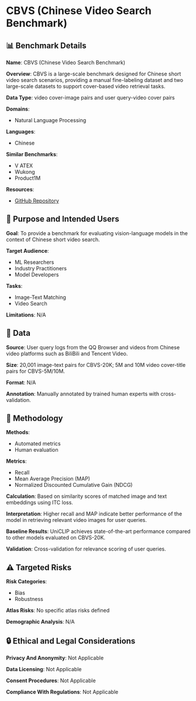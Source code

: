 # CBVS (Chinese Video Search Benchmark)

## 📊 Benchmark Details

**Name**: CBVS (Chinese Video Search Benchmark)

**Overview**: CBVS is a large-scale benchmark designed for Chinese short video search scenarios, providing a manual fine-labeling dataset and two large-scale datasets to support cover-based video retrieval tasks.

**Data Type**: video cover-image pairs and user query-video cover pairs

**Domains**:
- Natural Language Processing

**Languages**:
- Chinese

**Similar Benchmarks**:
- V ATEX
- Wukong
- Product1M

**Resources**:
- [GitHub Repository](https://github.com/QQBrowserVideoSearch/CBVS-UniCLIP)

## 🎯 Purpose and Intended Users

**Goal**: To provide a benchmark for evaluating vision-language models in the context of Chinese short video search.

**Target Audience**:
- ML Researchers
- Industry Practitioners
- Model Developers

**Tasks**:
- Image-Text Matching
- Video Search

**Limitations**: N/A

## 💾 Data

**Source**: User query logs from the QQ Browser and videos from Chinese video platforms such as BiliBili and Tencent Video.

**Size**: 20,001 image-text pairs for CBVS-20K; 5M and 10M video cover-title pairs for CBVS-5M/10M.

**Format**: N/A

**Annotation**: Manually annotated by trained human experts with cross-validation.

## 🔬 Methodology

**Methods**:
- Automated metrics
- Human evaluation

**Metrics**:
- Recall
- Mean Average Precision (MAP)
- Normalized Discounted Cumulative Gain (NDCG)

**Calculation**: Based on similarity scores of matched image and text embeddings using ITC loss.

**Interpretation**: Higher recall and MAP indicate better performance of the model in retrieving relevant video images for user queries.

**Baseline Results**: UniCLIP achieves state-of-the-art performance compared to other models evaluated on CBVS-20K.

**Validation**: Cross-validation for relevance scoring of user queries.

## ⚠️ Targeted Risks

**Risk Categories**:
- Bias
- Robustness

**Atlas Risks**:
No specific atlas risks defined

**Demographic Analysis**: N/A

## 🔒 Ethical and Legal Considerations

**Privacy And Anonymity**: Not Applicable

**Data Licensing**: Not Applicable

**Consent Procedures**: Not Applicable

**Compliance With Regulations**: Not Applicable

